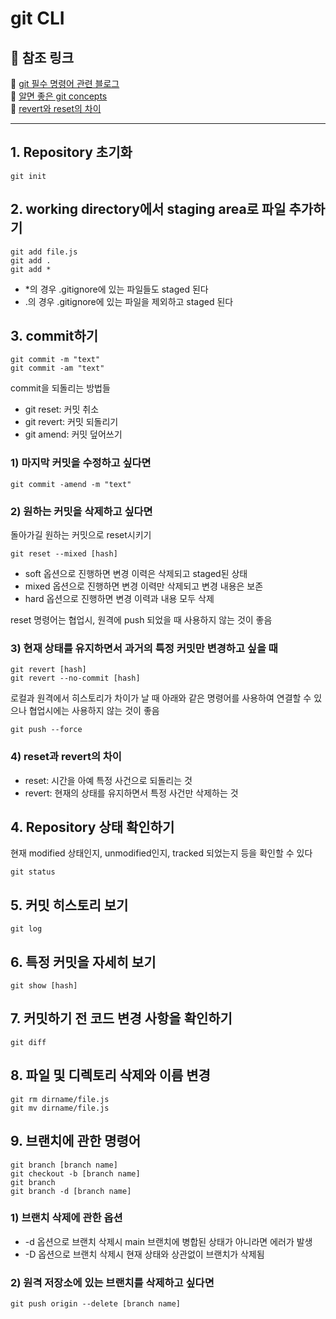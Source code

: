 # git CLI

## 👀 참조 링크

📎 <a href="https://levelup.gitconnected.com/top-30-git-commands-you-should-know-to-master-git-cli-f04e041779bc" target="_blank">git 필수 명령어 관련 블로그</a>  
📎 <a href="https://tapajyoti-bose.medium.com/advanced-git-concepts-you-should-know-f617e79f3edf" target="_blank">알면 좋은 git concepts</a>  
📎 <a href="https://velog.io/@njs04210/Git-reset과-revert-알고-사용하기" target="_blank">revert와 reset의 차이</a>

---

## 1. Repository 초기화

```
git init
```

## 2. working directory에서 staging area로 파일 추가하기

```
git add file.js
git add .
git add *
```

- \*의 경우 .gitignore에 있는 파일들도 staged 된다
- \.의 경우 .gitignore에 있는 파일을 제외하고 staged 된다

## 3. commit하기

```
git commit -m "text"
git commit -am "text"
```

commit을 되돌리는 방법들

- git reset: 커밋 취소
- git revert: 커밋 되돌리기
- git amend: 커밋 덮어쓰기

### 1) 마지막 커밋을 수정하고 싶다면

```
git commit -amend -m "text"
```

### 2) 원하는 커밋을 삭제하고 싶다면

돌아가길 원하는 커밋으로 reset시키기

```
git reset --mixed [hash]
```

- soft 옵션으로 진행하면 변경 이력은 삭제되고 staged된 상태
- mixed 옵션으로 진행하면 변경 이력만 삭제되고 변경 내용은 보존
- hard 옵션으로 진행하면 변경 이력과 내용 모두 삭제

reset 명령어는 협업시, 원격에 push 되었을 때 사용하지 않는 것이 좋음

### 3) 현재 상태를 유지하면서 과거의 특정 커밋만 변경하고 싶을 때

```
git revert [hash]
git revert --no-commit [hash]
```

로컬과 원격에서 히스토리가 차이가 날 때 아래와 같은 명령어를 사용하여
연결할 수 있으나 협업시에는 사용하지 않는 것이 좋음

```
git push --force
```

### 4) reset과 revert의 차이

- reset: 시간을 아예 특정 사건으로 되돌리는 것
- revert: 현재의 상태를 유지하면서 특정 사건만 삭제하는 것

## 4. Repository 상태 확인하기

현재 modified 상태인지, unmodified인지, tracked 되었는지 등을 확인할 수 있다

```
git status
```

## 5. 커밋 히스토리 보기

```
git log
```

## 6. 특정 커밋을 자세히 보기

```
git show [hash]
```

## 7. 커밋하기 전 코드 변경 사항을 확인하기

```
git diff
```

## 8. 파일 및 디렉토리 삭제와 이름 변경

```
git rm dirname/file.js
git mv dirname/file.js
```

## 9. 브랜치에 관한 명령어

```
git branch [branch name]
git checkout -b [branch name]
git branch
git branch -d [branch name]
```

### 1) 브랜치 삭제에 관한 옵션

- -d 옵션으로 브랜치 삭제시 main 브랜치에 병합된 상태가 아니라면 에러가 발생
- -D 옵션으로 브랜치 삭제시 현재 상태와 상관없이 브랜치가 삭제됨

### 2) 원격 저장소에 있는 브랜치를 삭제하고 싶다면

```
git push origin --delete [branch name]
```
